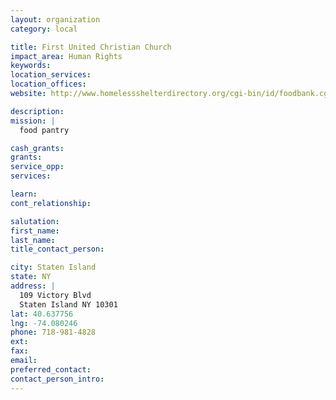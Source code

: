 ```yaml
---
layout: organization
category: local

title: First United Christian Church
impact_area: Human Rights
keywords: 
location_services: 
location_offices: 
website: http://www.homelessshelterdirectory.org/cgi-bin/id/foodbank.cgi?foodbank=4162

description: 
mission: |
  food pantry

cash_grants: 
grants: 
service_opp: 
services: 

learn: 
cont_relationship: 

salutation: 
first_name: 
last_name: 
title_contact_person: 

city: Staten Island
state: NY
address: |
  109 Victory Blvd     
  Staten Island NY 10301
lat: 40.637756
lng: -74.080246
phone: 718-981-4828
ext: 
fax: 
email: 
preferred_contact: 
contact_person_intro: 
---
```

